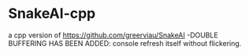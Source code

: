 # SnakeAI-cpp
a cpp version of https://github.com/greerviau/SnakeAI
-DOUBLE BUFFERING HAS BEEN ADDED:
  console refresh itself without flickering.
